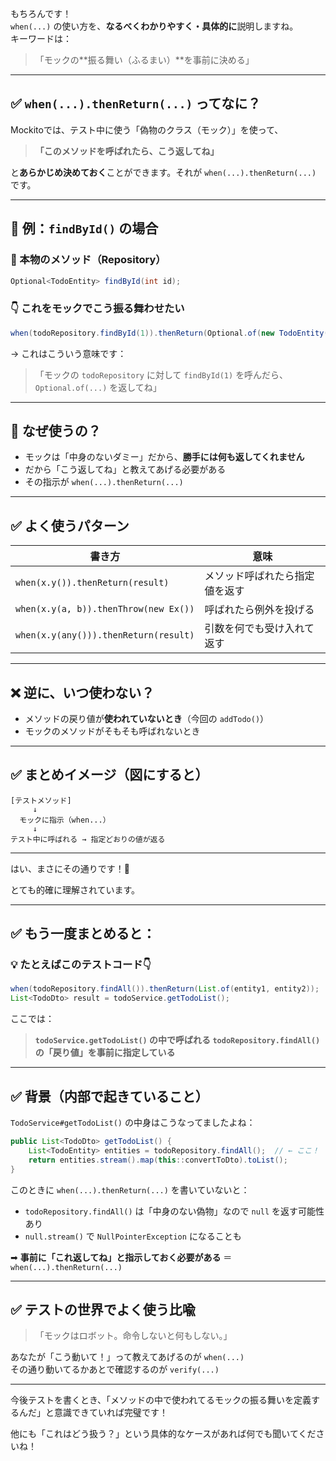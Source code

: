 もちろんです！  
`when(...)` の使い方を、**なるべくわかりやすく・具体的に**説明しますね。  
キーワードは：

> 「モックの**振る舞い（ふるまい）**を事前に決める」

---

## ✅ `when(...).thenReturn(...)` ってなに？

Mockitoでは、テスト中に使う「偽物のクラス（モック）」を使って、

> **「このメソッドを呼ばれたら、こう返してね」**

と**あらかじめ決めておく**ことができます。それが `when(...).thenReturn(...)` です。

---

## 📘 例：`findById()` の場合

### 🔧 本物のメソッド（Repository）

```java
Optional<TodoEntity> findById(int id);
```

### 👇 これをモックでこう振る舞わせたい

```java
when(todoRepository.findById(1)).thenReturn(Optional.of(new TodoEntity()));
```

→ これはこういう意味です：

> 「モックの `todoRepository` に対して `findById(1)` を呼んだら、`Optional.of(...)` を返してね」

---

## 🎯 なぜ使うの？

- モックは「中身のないダミー」だから、**勝手には何も返してくれません**
- だから「こう返してね」と教えてあげる必要がある
- その指示が `when(...).thenReturn(...)`

---

## ✅ よく使うパターン

| 書き方 | 意味 |
|--------|------|
| `when(x.y()).thenReturn(result)` | メソッド呼ばれたら指定値を返す |
| `when(x.y(a, b)).thenThrow(new Ex())` | 呼ばれたら例外を投げる |
| `when(x.y(any())).thenReturn(result)` | 引数を何でも受け入れて返す |

---

## ❌ 逆に、いつ使わない？

- メソッドの戻り値が**使われていないとき**（今回の `addTodo()`）
- モックのメソッドがそもそも呼ばれないとき

---

## ✅ まとめイメージ（図にすると）

```
[テストメソッド]
     ↓
  モックに指示（when...）
     ↓
テスト中に呼ばれる → 指定どおりの値が返る
```

---

はい、まさにその通りです！👏  

とても的確に理解されています。

---

## ✅ もう一度まとめると：

### 💡 たとえばこのテストコード👇

```java
when(todoRepository.findAll()).thenReturn(List.of(entity1, entity2));
List<TodoDto> result = todoService.getTodoList();
```

ここでは：

> **`todoService.getTodoList()` の中で呼ばれる `todoRepository.findAll()` の「戻り値」を事前に指定している**

---

## ✅ 背景（内部で起きていること）

`TodoService#getTodoList()` の中身はこうなってましたよね：

```java
public List<TodoDto> getTodoList() {
    List<TodoEntity> entities = todoRepository.findAll();  // ← ここ！
    return entities.stream().map(this::convertToDto).toList();
}
```

このときに `when(...).thenReturn(...)` を書いていないと：

- `todoRepository.findAll()` は「中身のない偽物」なので `null` を返す可能性あり
- `null.stream()` で `NullPointerException` になることも

➡ **事前に「これ返してね」と指示しておく必要がある** ＝ `when(...).thenReturn(...)`

---

## ✅ テストの世界でよく使う比喩

> 「モックはロボット。命令しないと何もしない。」

あなたが「こう動いて！」って教えてあげるのが `when(...)`  
その通り動いてるかあとで確認するのが `verify(...)`

---

今後テストを書くとき、「メソッドの中で使われてるモックの振る舞いを定義するんだ」と意識できていれば完璧です！

他にも「これはどう扱う？」という具体的なケースがあれば何でも聞いてくださいね！